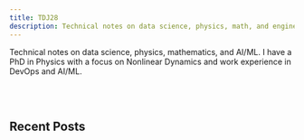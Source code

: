 ```yaml
---
title: TDJ28
description: Technical notes on data science, physics, math, and engineering
---
```


Technical notes on data science, physics, mathematics, and AI/ML. I have a PhD in Physics with a focus on Nonlinear Dynamics and work experience in DevOps and AI/ML.

<br/><br/>

## Recent Posts
